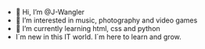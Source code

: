 - 👋 Hi, I’m @J-Wangler
- 👀 I’m interested in music, photography and video games 
- 🌱 I’m currently learning html, css and python
- I´m new in this IT world. I´m here to learn and grow.
<!---
J-Wangler/J-Wangler is a ✨ special ✨ repository because its `README.md` (this file) appears on your GitHub profile.
You can click the Preview link to take a look at your changes.
--->
